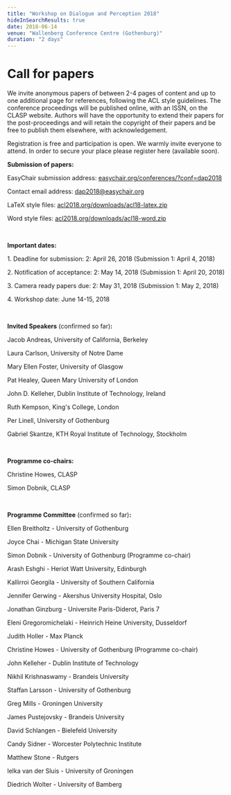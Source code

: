 ```yaml
---
title: "Workshop on Dialogue and Perception 2018"
hideInSearchResults: true
date: 2018-06-14
venue: "Wallenberg Conference Centre (Gothenburg)"
duration: "2 days"
---
```


# Call for papers

We invite anonymous papers of between 2-4 pages of content and up to one
additional page for references, following the ACL style guidelines. The
conference proceedings will be published online, with an ISSN, on the
CLASP website. Authors will have the opportunity to extend their papers
for the post-proceedings and will retain the copyright of their papers
and be free to publish them elsewhere, with acknowledgement.

Registration is free and participation is open. We warmly invite
everyone to attend. In order to secure your place please register here
(available soon).

**Submission of papers:**

EasyChair submission address:
[easychair.org/conferences/?conf=dap2018](http://easychair.org/conferences/?conf=dap2018)

Contact email address: <dap2018@easychair.org>

LaTeX style files:
[acl2018.org/downloads/acl18-latex.zip](http://acl2018.org/downloads/acl18-latex.zip)

Word style
files: [acl2018.org/downloads/acl18-word.zip](http://acl2018.org/downloads/acl18-word.zip)

 

**Important dates:**

1\. Deadline for submission: 2: April 26, 2018 (Submission 1: April 4,
2018)

2\. Notification of acceptance: 2: May 14, 2018 (Submission 1: April 20,
2018)

3\. Camera ready papers due: 2: May 31, 2018 (Submission 1: May 2, 2018)

4\. Workshop date: June 14-15, 2018

 

**Invited Speakers** (confirmed so far)**:**

Jacob Andreas, University of California, Berkeley

Laura Carlson, University of Notre Dame

Mary Ellen Foster, University of Glasgow

Pat Healey, Queen Mary University of London

John D. Kelleher, Dublin Institute of Technology, Ireland

Ruth Kempson, King\'s College, London

Per Linell, University of Gothenburg

Gabriel Skantze, KTH Royal Institute of Technology, Stockholm

 

**Programme co-chairs:**

Christine Howes, CLASP

Simon Dobnik, CLASP

 

**Programme Committee** (confirmed so far)**:**

Ellen Breitholtz - University of Gothenburg

Joyce Chai - Michigan State University

Simon Dobnik - University of Gothenburg (Programme co-chair)

Arash Eshghi - Heriot Watt University, Edinburgh

Kallirroi Georgila - University of Southern California

Jennifer Gerwing - Akershus University Hospital, Oslo

Jonathan Ginzburg - Universite Paris-Diderot, Paris 7

Eleni Gregoromichelaki - Heinrich Heine University, Dusseldorf

Judith Holler - Max Planck

Christine Howes - University of Gothenburg (Programme co-chair)

John Kelleher - Dublin Institute of Technology

Nikhil Krishnaswamy - Brandeis University

Staffan Larsson - University of Gothenburg

Greg Mills - Groningen University

James Pustejovsky - Brandeis University

David Schlangen - Bielefeld University

Candy Sidner - Worcester Polytechnic Institute

Matthew Stone - Rutgers

lelka van der Sluis - University of Groningen

Diedrich Wolter - University of Bamberg
